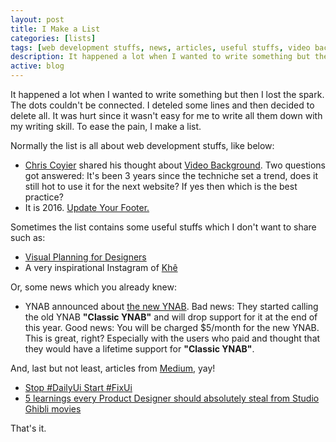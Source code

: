 ```yaml
---
layout: post
title: I Make a List
categories: [lists]
tags: [web development stuffs, news, articles, useful stuffs, video background, update your footer, visual planning for designer, ynab, dailyui, fixui, studio ghibli]
description: It happened a lot when I wanted to write something but then I lost the spark.
active: blog
---
```



It happened a lot when I wanted to write something but then I lost the spark. The dots couldn't be connected. I deteled some lines and then decided to delete all. It was hurt since it wasn't easy for me to write all them down with my writing skill. To ease the pain, I make a list.
<!--more-->

Normally the list is all about web development stuffs, like below:

* [Chris Coyier](https://css-tricks.com/) shared his thought about [Video Background](https://css-tricks.com/should-i-use-a-video-as-a-background/). Two questions got answered: It's been 3 years since the techniche set a trend, does it still hot to use it for the next website? If yes then which is the best practice?
* It is 2016. [Update Your Footer.](http://updateyourfooter.com/)

Sometimes the list contains some useful stuffs which I don't want to share such as:

* [Visual Planning for Designers](http://blog.invisionapp.com/visual-planning-for-designers/)
* A very inspirational Instagram of [Khê](https://www.instagram.com/lamkhe/)

Or, some news which you already knew:

* YNAB announced about [the new YNAB](http://www.youneedabudget.com/blog/post/the-new-ynab-is-here). Bad news: They started calling the old YNAB __"Classic YNAB"__ and will drop support for it at the end of this year. Good news: You will be charged $5/month for the new YNAB. This is great, right? Especially with the users who paid and thought that they would have a lifetime support for __"Classic YNAB"__.

And, last but not least, articles from [Medium](http://www.medium.com/), yay!

* [Stop #DailyUi Start #FixUi](https://medium.com/swlh/stop-dailyui-start-fixui-e685acc6858f#.z2z90qf7p)
* [5 learnings every Product Designer should absolutely steal from Studio Ghibli movies](https://medium.com/white-space/5-learnings-every-product-designer-should-absolutely-steal-from-studio-ghibli-movies-6c3971fffa0#.r2jve8v7p)

That's it.